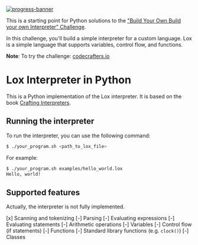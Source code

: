 [![progress-banner](https://backend.codecrafters.io/progress/interpreter/9459789f-a865-4088-928d-d1d8b4816a8f)](https://app.codecrafters.io/users/codecrafters-bot?r=2qF)

This is a starting point for Python solutions to the
["Build Your Own Build your own Interpreter" Challenge](https://app.codecrafters.io/courses/interpreter/overview).

In this challenge, you'll build a simple interpreter for a custom language.
Lox is a simple language that supports variables, control flow, and functions.

**Note**: To try the challenge: [codecrafters.io](https://codecrafters.io)

# Lox Interpreter in Python

This is a Python implementation of the Lox interpreter. It is based on the book [Crafting Interpreters](https://craftinginterpreters.com/).

## Running the interpreter

To run the interpreter, you can use the following command:

```bash
$ ./your_program.sh <path_to_lox_file>
```

For example:

```bash
$ ./your_program.sh examples/hello_world.lox
Hello, world!
```

## Supported features

Actually, the interpreter is not fully implemented.

[x] Scanning and tokenizing
[-] Parsing
[-] Evaluating expressions
[-] Evaluating statements
[-] Arithmetic operations
[-] Variables
[-] Control flow (if statements)
[-] Functions
[-] Standard library functions (e.g. `clock()`)
[-] Classes

